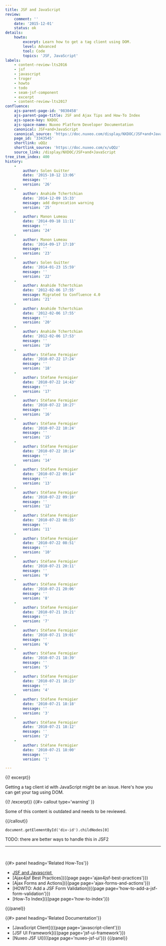```yaml
---
title: JSF and JavaScript
review:
    comment: ''
    date: '2015-12-01'
    status: ok
details:
    howto:
        excerpt: Learn how to get a tag client using DOM.
        level: Advanced
        tool: Code
        topics: 'JSF, JavaScript'
labels:
    - content-review-lts2016
    - jsf
    - javascript
    - troger
    - howto
    - todo
    - seam-jsf-component
    - excerpt
    - content-review-lts2017
confluence:
    ajs-parent-page-id: '9830458'
    ajs-parent-page-title: JSF and Ajax Tips and How-To Index
    ajs-space-key: NXDOC
    ajs-space-name: Nuxeo Platform Developer Documentation
    canonical: JSF+and+JavaScript
    canonical_source: 'https://doc.nuxeo.com/display/NXDOC/JSF+and+JavaScript'
    page_id: '3343545'
    shortlink: uQQz
    shortlink_source: 'https://doc.nuxeo.com/x/uQQz'
    source_link: /display/NXDOC/JSF+and+JavaScript
tree_item_index: 400
history:
    -
        author: Solen Guitter
        date: '2015-10-12 13:06'
        message: ''
        version: '26'
    -
        author: Anahide Tchertchian
        date: '2014-12-09 15:33'
        message: add deprecation warning
        version: '25'
    -
        author: Manon Lumeau
        date: '2014-09-18 11:11'
        message: ''
        version: '24'
    -
        author: Manon Lumeau
        date: '2014-09-17 17:10'
        message: ''
        version: '23'
    -
        author: Solen Guitter
        date: '2014-01-23 15:59'
        message: ''
        version: '22'
    -
        author: Anahide Tchertchian
        date: '2012-02-06 17:55'
        message: Migrated to Confluence 4.0
        version: '21'
    -
        author: Anahide Tchertchian
        date: '2012-02-06 17:55'
        message: ''
        version: '20'
    -
        author: Anahide Tchertchian
        date: '2012-02-06 17:53'
        message: ''
        version: '19'
    -
        author: Stéfane Fermigier
        date: '2010-07-22 17:24'
        message: ''
        version: '18'
    -
        author: Stéfane Fermigier
        date: '2010-07-22 14:43'
        message: ''
        version: '17'
    -
        author: Stéfane Fermigier
        date: '2010-07-22 10:27'
        message: ''
        version: '16'
    -
        author: Stéfane Fermigier
        date: '2010-07-22 10:24'
        message: ''
        version: '15'
    -
        author: Stéfane Fermigier
        date: '2010-07-22 10:14'
        message: ''
        version: '14'
    -
        author: Stéfane Fermigier
        date: '2010-07-22 09:14'
        message: ''
        version: '13'
    -
        author: Stéfane Fermigier
        date: '2010-07-22 09:10'
        message: ''
        version: '12'
    -
        author: Stéfane Fermigier
        date: '2010-07-22 08:55'
        message: ''
        version: '11'
    -
        author: Stéfane Fermigier
        date: '2010-07-22 08:51'
        message: ''
        version: '10'
    -
        author: Stéfane Fermigier
        date: '2010-07-21 20:11'
        message: ''
        version: '9'
    -
        author: Stéfane Fermigier
        date: '2010-07-21 20:06'
        message: ''
        version: '8'
    -
        author: Stéfane Fermigier
        date: '2010-07-21 19:21'
        message: ''
        version: '7'
    -
        author: Stéfane Fermigier
        date: '2010-07-21 19:01'
        message: ''
        version: '6'
    -
        author: Stéfane Fermigier
        date: '2010-07-21 18:39'
        message: ''
        version: '5'
    -
        author: Stéfane Fermigier
        date: '2010-07-21 18:23'
        message: ''
        version: '4'
    -
        author: Stéfane Fermigier
        date: '2010-07-21 18:18'
        message: ''
        version: '3'
    -
        author: Stéfane Fermigier
        date: '2010-07-21 18:12'
        message: ''
        version: '2'
    -
        author: Stéfane Fermigier
        date: '2010-07-21 18:00'
        message: ''
        version: '1'

---
```

{{! excerpt}}

Getting a tag client id with JavaScript might be an issue. Here's how you can get your tag using DOM.

{{! /excerpt}} {{#> callout type='warning' }}

Some of this content is outdated and needs to be reviewed.

{{/callout}}

```
document.getElementById('div-id').childNodes[0]

```

TODO: there are better ways to handle this in JSF2

* * *

&nbsp;

<div class="row" data-equalizer data-equalize-on="medium"><div class="column medium-6">{{#> panel heading='Related How-Tos'}}

*   [JSF and Javascript ]()
*   [Ajax4jsf Best Practices]({{page page='ajax4jsf-best-practices'}})
*   [Ajax Forms and Actions]({{page page='ajax-forms-and-actions'}})
*   [HOWTO: Add a JSF Form Validation]({{page page='how-to-add-a-jsf-form-validation'}})
*   [How-To Index]({{page page='how-to-index'}})

{{/panel}}</div><div class="column medium-6">{{#> panel heading='Related Documentation'}}

*   [JavaScript Client]({{page page='javascript-client'}})
*   [JSF UI Framework]({{page page='jsf-ui-framework'}})
*   [Nuxeo JSF UI]({{page page='nuxeo-jsf-ui'}})
{{/panel}}</div></div>
